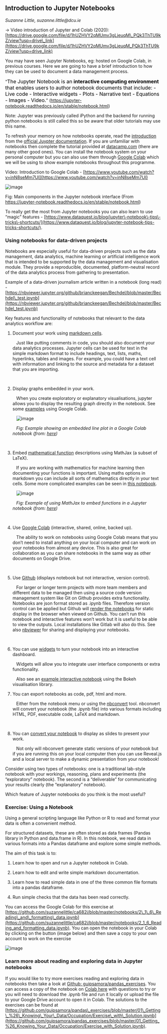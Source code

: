 ## Introduction to Jupyter Notebooks

_Suzanne Little, suzanne.little@dcu.ie_&nbsp;

→ Video introduction of Jupyter and Colab \(2020\): [https://drive.google.com/file/d/1hUZHVY2qMUmv3gLjeuqM\_PQk3ThTU9kZ/view?usp=drive\_link](https://drive.google.com/file/d/1hUZHVY2qMUmv3gLjeuqM_PQk3ThTU9kZ/view?usp=drive_link)  

You may have seen Jupyter Notebooks, eg: hosted on Google Colab, in previous courses. Here we are going to have a brief introduction to how they can be used to document a data management process.

“<span style="font-size:12pt;"><mark style="background: rgb(252.0000015, 252.0000015, 252.0000015)!important">The Jupyter Notebook is an </mark></span>**<span style="font-size:12pt;"><mark style="background: rgb(252.0000015, 252.0000015, 252.0000015)!important">interactive computing environment</mark></span>**<span style="font-size:12pt;"><mark style="background: rgb(252.0000015, 252.0000015, 252.0000015)!important"> that enables users to author notebook documents that include: \- Live code \- Interactive widgets \- Plots \- Narrative text \- Equations \- Images \- Video.</mark></span>” \([https://jupyter\-notebook.readthedocs.io/en/stable/notebook.html](https://jupyter-notebook.readthedocs.io/en/stable/notebook.html)\)

Note: Jupyter was previously called iPython and the backend for running python notebooks is still called this so be aware that older tutorials may use this name. 

To refresh your memory on how notebooks operate, read the [introduction](https://jupyter-notebook.readthedocs.io/en/stable/notebook.html#introduction) from the [official Juypter documentation](https://jupyter-notebook.readthedocs.io/en/stable/index.html). If you are unfamiliar with notebooks then complete the tutorial provided at [datacamp.com](https://www.datacamp.com/community/tutorials/tutorial-jupyter-notebook) \(there are many other good ones\). You can install the notebook system on your personal computer but you can also use them through [Google Colab](https://colab.research.google.com/notebooks/intro.ipynb) which we will be using to show example notebooks throughout this programme. 

Video: Introduction to Google Colab \- [https://www.youtube.com/watch?v=inN8seMm7UI](https://www.youtube.com/watch?v=inN8seMm7UI)

![image](../images/Introduction_to_Jupyter_Notebooks/1.png)

Fig: Main components in the Jupyter notebook interface \(From [https://jupyter\-notebook.readthedocs.io/en/stable/notebook.html](https://jupyter-notebook.readthedocs.io/en/stable/notebook.html)\) 

To really get the most from Jupyter notebooks you can also learn to use “magic” features \- [https://www.dataquest.io/blog/jupyter\-notebook\-tips\-tricks\-shortcuts/](https://www.dataquest.io/blog/jupyter-notebook-tips-tricks-shortcuts/). 

<a id="h.3yjsui56hle7" name="h.3yjsui56hle7"></a>

### Using notebooks for data\-driven projects

Notebooks are especially useful for data\-driven projects such as the data management, data analytics, machine learning or artificial intelligence work that is intended to be supported by the data management and visualisation module. They provide a reproducible, documented, platform\-neutral record of the data analytics process from gathering to presentation. 

Example of a data\-driven journalism article written in a notebook \(long read\) \- [https://nbviewer.jupyter.org/github/brianckeegan/Bechdel/blob/master/Bechdel\_test.ipynb](https://nbviewer.jupyter.org/github/brianckeegan/Bechdel/blob/master/Bechdel_test.ipynb)

Key features and functionality of notebooks that relevant to the data analytics workflow are: 

<!---->
1. Document your work using [markdown cells](https://www.datacamp.com/community/tutorials/markdown-in-jupyter-notebook).

   &nbsp;&nbsp;&nbsp;Just like putting comments in code, you should also document your data analytics processes. Jupyter cells can be used for text in the simple markdown format to include headings, text, lists, maths, hyperlinks, tables and images. For example, you could have a text cell with information and linking to the source and metadata for a dataset that you are importing. 

   &nbsp;&nbsp;&nbsp;

2. Display graphs embedded in your work.

   &nbsp;&nbsp;&nbsp;When you create exploratory or explanatory visualisations, jupyter allows you to display the resulting graph directly in the notebook. See some [examples](https://colab.research.google.com/notebooks/charts.ipynb) using Google Colab. 

   &nbsp;&nbsp;&nbsp;![image](../images/Introduction_to_Jupyter_Notebooks/2.png)

   &nbsp;&nbsp;&nbsp;_Fig: Example showing an embedded line plot in a Google Colab notebook \(from:_&nbsp;_[here](https://colab.research.google.com/notebooks/charts.ipynb)\)_&nbsp;

   &nbsp;&nbsp;&nbsp;

3. Embed [mathematical function](https://jupyter-notebook.readthedocs.io/en/stable/examples/Notebook/Working%20With%20Markdown%20Cells.html#LaTeX-equations) descriptions using MathJax \(a subset of LaTeX\).

   &nbsp;&nbsp;&nbsp;If you are working with mathematics for machine learning then documenting your functions is important. Using maths options in markdown you can include all sorts of mathematics directly in your text cells. Some more complicated examples can be seen in [this notebook](https://jupyter-notebook.readthedocs.io/en/stable/examples/Notebook/Typesetting%20Equations.html). 

   &nbsp;&nbsp;&nbsp;![image](../images/Introduction_to_Jupyter_Notebooks/3.png)

   &nbsp;&nbsp;&nbsp;_Fig: Example of using MathJax to embed functions in a Jupyter notebook \(from:_&nbsp;_[here](https://jupyter-notebook.readthedocs.io/en/stable/examples/Notebook/Working%20With%20Markdown%20Cells.html#LaTeX-equations)\)_&nbsp;

   &nbsp;&nbsp;&nbsp;

4. Use [Google Colab](https://colab.research.google.com/notebooks/intro.ipynb) \(interactive, shared, online, backed up\).

   &nbsp;&nbsp;&nbsp;The ability to work on notebooks using Google Colab means that you don’t need to install anything on your local computer and can work on your notebooks from almost any device. This is also great for collaboration as you can share notebooks in the same way as other documents on Google Drive.

   &nbsp;&nbsp;&nbsp;

5. Use [Github](https://github.com/) \(displays notebook but not interactive, version control\).

   &nbsp;&nbsp;&nbsp;For larger or longer term projects with more team members and different data to be managed then using a source code version management system like Git on Github provides extra functionality. Notebooks are json format stored as .ipynb files. Therefore version control can be applied but Github will [render the notebooks](https://help.github.com/en/github/managing-files-in-a-repository/working-with-jupyter-notebook-files-on-github) for static display in the browser when viewed on Github. You can’t run this notebook and interactive features won’t work but it is useful to be able to view the outputs. Local installations like Gitlab will also do this. See also [nbviewer](https://nbviewer.jupyter.org/) for sharing and displaying your notebooks. 

   &nbsp;&nbsp;&nbsp;

6. You can use [widgets](https://jupyter.org/widgets) to turn your notebook into an interactive dashboard.

   &nbsp;&nbsp;&nbsp;Widgets will allow you to integrate user interface components or extra functionality.

   &nbsp;&nbsp;&nbsp;Also see an [example interactive notebook](https://nbviewer.jupyter.org/github/bokeh/bokeh-notebooks/blob/master/tutorial/06%20-%20Linking%20and%20Interactions.ipynb) using the Bokeh visualisation library.

7. You can export notebooks as code, pdf, html and more.

   &nbsp;&nbsp;&nbsp;Either from the notebook menu or using the [nbconvert](https://nbconvert.readthedocs.io/en/latest/) tool. nbconvert will convert your notebook \(the .ipynb file\) into various formats including HTML, PDF, executable code, LaTeX and markdown.

   &nbsp;&nbsp;&nbsp;

8. You can [convert your notebook](https://nbconvert.readthedocs.io/en/latest/usage.html#reveal-js-html-slideshow) to display as slides to present your work.

   &nbsp;&nbsp;&nbsp;Not only will nbconvert generate static versions of your notebook but if you are running this on your local computer then you can use Reveal.js and a local server to make a dynamic presentation from your notebook\! 

Consider using two types of notebooks: one is a traditional lab\-style notebook with your workings, reasoning, plans and experiments \(the “exploratory” notebook\). The second is a “deliverable” for communicating your results clearly \(the “explanatory” notebook\).

Which feature of Jupyter notebooks do you think is the most useful?

<a id="h.nlskaqrwygc" name="h.nlskaqrwygc"></a>

### Exercise: Using a Notebook

Using a general scripting language like Python or R to read and format your data is often a convenient method. 

For structured datasets, these are often stored as data frames \(Pandas library in Python and data.frame in R\). In this notebook, we read data in various formats into a Pandas dataframe and explore some simple methods. 

The aim of this task is to:

<!---->
1. Learn how to open and run a Jupyter notebook in Colab.

2. Learn how to edit and write simple markdown documentation.

3. Learn how to read simple data in one of the three common file formats into a pandas dataframe.

4. Run simple checks that the data has been read correctly.

You can access the Google Colab for this exercise at [https://github.com/suzannelittle/ca682i/blob/master/notebooks/2\_1\_6\_Reading\_and\_formatting\_data.ipynb](https://github.com/suzannelittle/ca682i/blob/master/notebooks/2_1_6_Reading_and_formatting_data.ipynb). You can open the notebook in your Colab by clicking on the button \(image below\) and then save a copy to your own account to work on the exercise

![image](../images/Introduction_to_Jupyter_Notebooks/4.png)

<a id="h.h8uqturhr3wy" name="h.h8uqturhr3wy"></a>

### Learn more about reading and exploring data in Jupyter notebooks 

If you would like to try more exercises reading and exploring data in notebooks then take a look at [Github: guipsamora/pandas\_exercises](https://github.com/guipsamora/pandas_exercises/blob/master/01_Getting_%26_Knowing_Your_Data/Occupation/Exercises.ipynb). You can access a copy of the notebook on [Colab here](https://colab.research.google.com/drive/1JAQdWFdMFAbZlWtw8Oid0YpkfXsQUfSa) with questions to try or you will need to download the .ipynb file and run it locally or upload the file to your Google Drive account to open it in Colab. The solutions to the exercises can be found at [https://github.com/guipsamora/pandas\_exercises/blob/master/01\_Getting\_%26\_Knowing\_Your\_Data/Occupation/Exercise\_with\_Solution.ipynb](https://github.com/guipsamora/pandas_exercises/blob/master/01_Getting_%26_Knowing_Your_Data/Occupation/Exercise_with_Solution.ipynb).

<!--
<style>
th {
  font-weight: normal;
}
td {
  border: 2px solid black;
}
ol ol { 
  list-style-type: lower-alpha; 
}
ol ol ol { 
  list-style-type: lower-roman; 
}
img {
  max-width: 100%;
  height: auto;
  object-fit: contain;
}
</style>
-->
